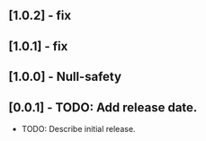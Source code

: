 ## [1.0.2] - fix
## [1.0.1] - fix
## [1.0.0] - Null-safety
## [0.0.1] - TODO: Add release date.

* TODO: Describe initial release.
